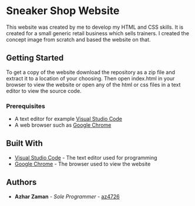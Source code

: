# Sneaker Shop Website

This website was created by me to develop my HTML and CSS skills. It is created for a small generic retail business which sells trainers. I created the concept image from scratch and based the website on that.

## Getting Started

To get a copy of the website download the repository as a zip file and extract it to a location of your choosing. Then open index.html in your browser to view the website or open any of the html or css files in a text editor to view the source code.

### Prerequisites

* A text editor for example [Visual Studio Code](https://code.visualstudio.com/)
* A web browser such as [Google Chrome](https://www.google.com/chrome/)

## Built With

* [Visual Studio Code](https://code.visualstudio.com/) - The text editor used for programming
* [Google Chrome](https://www.google.com/chrome/) - The browser used to view the website

## Authors

* **Azhar Zaman** - *Sole Programmer* - [az4726](https://github.com/az4726)
